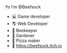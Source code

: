 Yo I’m @Beefsock

- 💻 Game developer
- 🌎 Web Developer
- 🐝 Beekeeper
- 🌵 Gardener
- 🍕 Pizza maker
- 🐔 https://beefsock.itch.io

<!---
Beefsock/Beefsock is a ✨ special ✨ repository because its `README.md` (this file) appears on your GitHub profile.
You can click the Preview link to take a look at your changes.
--->
